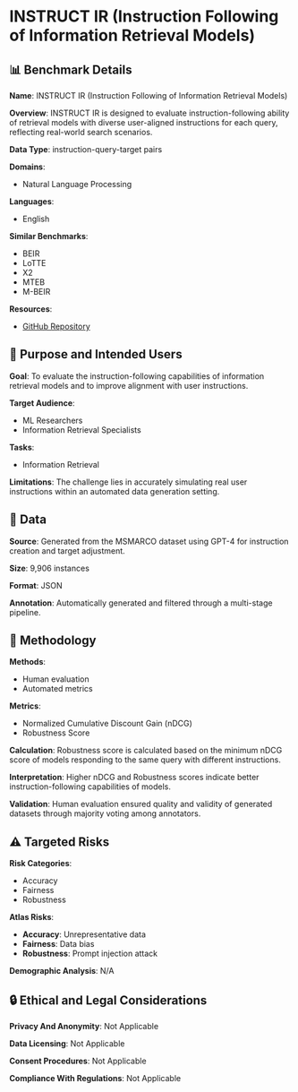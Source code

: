 # INSTRUCT IR (Instruction Following of Information Retrieval Models)

## 📊 Benchmark Details

**Name**: INSTRUCT IR (Instruction Following of Information Retrieval Models)

**Overview**: INSTRUCT IR is designed to evaluate instruction-following ability of retrieval models with diverse user-aligned instructions for each query, reflecting real-world search scenarios.

**Data Type**: instruction-query-target pairs

**Domains**:
- Natural Language Processing

**Languages**:
- English

**Similar Benchmarks**:
- BEIR
- LoTTE
- X2
- MTEB
- M-BEIR

**Resources**:
- [GitHub Repository](https://github.com/kaistAI/InstructIR)

## 🎯 Purpose and Intended Users

**Goal**: To evaluate the instruction-following capabilities of information retrieval models and to improve alignment with user instructions.

**Target Audience**:
- ML Researchers
- Information Retrieval Specialists

**Tasks**:
- Information Retrieval

**Limitations**: The challenge lies in accurately simulating real user instructions within an automated data generation setting.

## 💾 Data

**Source**: Generated from the MSMARCO dataset using GPT-4 for instruction creation and target adjustment.

**Size**: 9,906 instances

**Format**: JSON

**Annotation**: Automatically generated and filtered through a multi-stage pipeline.

## 🔬 Methodology

**Methods**:
- Human evaluation
- Automated metrics

**Metrics**:
- Normalized Cumulative Discount Gain (nDCG)
- Robustness Score

**Calculation**: Robustness score is calculated based on the minimum nDCG score of models responding to the same query with different instructions.

**Interpretation**: Higher nDCG and Robustness scores indicate better instruction-following capabilities of models.

**Validation**: Human evaluation ensured quality and validity of generated datasets through majority voting among annotators.

## ⚠️ Targeted Risks

**Risk Categories**:
- Accuracy
- Fairness
- Robustness

**Atlas Risks**:
- **Accuracy**: Unrepresentative data
- **Fairness**: Data bias
- **Robustness**: Prompt injection attack

**Demographic Analysis**: N/A

## 🔒 Ethical and Legal Considerations

**Privacy And Anonymity**: Not Applicable

**Data Licensing**: Not Applicable

**Consent Procedures**: Not Applicable

**Compliance With Regulations**: Not Applicable
